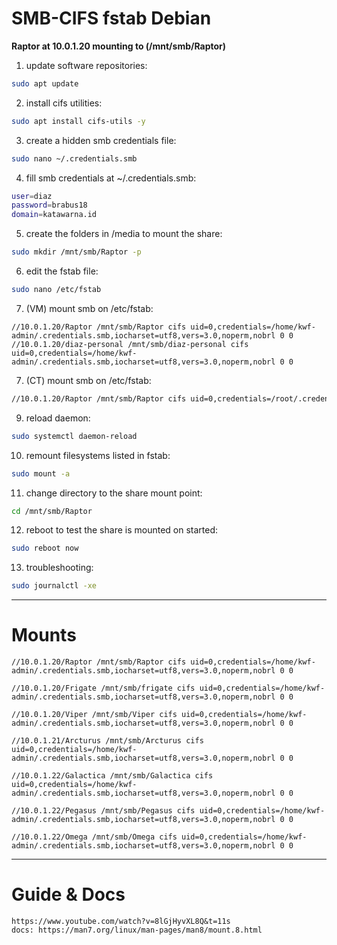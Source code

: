 # **SMB-CIFS fstab Debian**

**Raptor at 10.0.1.20 mounting to (/mnt/smb/Raptor)**

1. update software repositories:
```bash
sudo apt update
```

2. install cifs utilities:
```bash
sudo apt install cifs-utils -y
```

3. create a hidden smb credentials file:
```bash
sudo nano ~/.credentials.smb
```

4. fill smb credentials at ~/.credentials.smb:
```bash
user=diaz
password=brabus18
domain=katawarna.id
```

5. create the folders in /media to mount the share:
```bash
sudo mkdir /mnt/smb/Raptor -p
```

6. edit the fstab file:
```bash
sudo nano /etc/fstab
```

7. (VM) mount smb on /etc/fstab:
```
//10.0.1.20/Raptor /mnt/smb/Raptor cifs uid=0,credentials=/home/kwf-admin/.credentials.smb,iocharset=utf8,vers=3.0,noperm,nobrl 0 0
//10.0.1.20/diaz-personal /mnt/smb/diaz-personal cifs uid=0,credentials=/home/kwf-admin/.credentials.smb,iocharset=utf8,vers=3.0,noperm,nobrl 0 0

```

7. (CT) mount smb on /etc/fstab:
```bash
//10.0.1.20/Raptor /mnt/smb/Raptor cifs uid=0,credentials=/root/.credentials.smb,iocharset=utf8,vers=3.0,noperm,nobrl 0 0
```

9. reload daemon:
```bash
sudo systemctl daemon-reload
```

10.  remount filesystems listed in fstab:
```bash
sudo mount -a
```

11.  change directory to the share mount point:
```bash
cd /mnt/smb/Raptor
```

12.  reboot to test the share is mounted on started:
```bash
sudo reboot now
```

13. troubleshooting:
```bash
sudo journalctl -xe
```
---

# Mounts

``` 
//10.0.1.20/Raptor /mnt/smb/Raptor cifs uid=0,credentials=/home/kwf-admin/.credentials.smb,iocharset=utf8,vers=3.0,noperm,nobrl 0 0
```
```
//10.0.1.20/Frigate /mnt/smb/frigate cifs uid=0,credentials=/home/kwf-admin/.credentials.smb,iocharset=utf8,vers=3.0,noperm,nobrl 0 0
```
```
//10.0.1.20/Viper /mnt/smb/Viper cifs uid=0,credentials=/home/kwf-admin/.credentials.smb,iocharset=utf8,vers=3.0,noperm,nobrl 0 0
```
```
//10.0.1.21/Arcturus /mnt/smb/Arcturus cifs uid=0,credentials=/home/kwf-admin/.credentials.smb,iocharset=utf8,vers=3.0,noperm,nobrl 0 0
```
```
//10.0.1.22/Galactica /mnt/smb/Galactica cifs uid=0,credentials=/home/kwf-admin/.credentials.smb,iocharset=utf8,vers=3.0,noperm,nobrl 0 0
```
```
//10.0.1.22/Pegasus /mnt/smb/Pegasus cifs uid=0,credentials=/home/kwf-admin/.credentials.smb,iocharset=utf8,vers=3.0,noperm,nobrl 0 0
```
```
//10.0.1.22/Omega /mnt/smb/Omega cifs uid=0,credentials=/home/kwf-admin/.credentials.smb,iocharset=utf8,vers=3.0,noperm,nobrl 0 0
```


---

# Guide & Docs

```
https://www.youtube.com/watch?v=8lGjHyvXL8Q&t=11s
docs: https://man7.org/linux/man-pages/man8/mount.8.html
```
